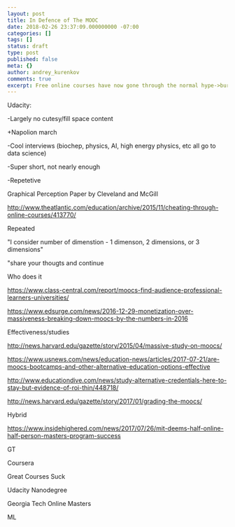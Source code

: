 ```yaml
---
layout: post
title: In Defence of The MOOC
date: 2018-02-26 23:37:09.000000000 -07:00
categories: []
tags: []
status: draft
type: post
published: false
meta: {}
author: andrey_kurenkov
comments: true
excerpt: Free online courses have now gone through the normal hype->burnback cycle - so was the hype all wrong?
---
```

Udacity: 

-Largely no cutesy/fill space content 

+Napolion march 

-Cool interviews (biochep, physics, AI, high energy physics, etc all go to data science) 

-Super short, not nearly enough 

-Repetetive 

Graphical Perception Paper by Cleveland and McGill  

 

http://www.theatlantic.com/education/archive/2015/11/cheating-through-online-courses/413770/ 

 

Repeated 

 

"I consider number of dimenstion - 1 dimenson, 2 dimensions, or 3 dimensions" 

 

"share your thougts and continue 

 

Who does it 

https://www.class-central.com/report/moocs-find-audience-professional-learners-universities/ 

https://www.edsurge.com/news/2016-12-29-monetization-over-massiveness-breaking-down-moocs-by-the-numbers-in-2016 

 

Effectiveness/studies 

http://news.harvard.edu/gazette/story/2015/04/massive-study-on-moocs/ 

https://www.usnews.com/news/education-news/articles/2017-07-21/are-moocs-bootcamps-and-other-alternative-education-options-effective 

http://www.educationdive.com/news/study-alternative-credentials-here-to-stay-but-evidence-of-roi-thin/448718/ 

http://news.harvard.edu/gazette/story/2017/01/grading-the-moocs/ 

 

Hybrid 

https://www.insidehighered.com/news/2017/07/26/mit-deems-half-online-half-person-masters-program-success 

GT 
<p>Coursera</p>
<p>Great Courses Suck</p>
<p>Udacity Nanodegree</p>
<p>Georgia Tech Online Masters</p>
<p>ML</p>
